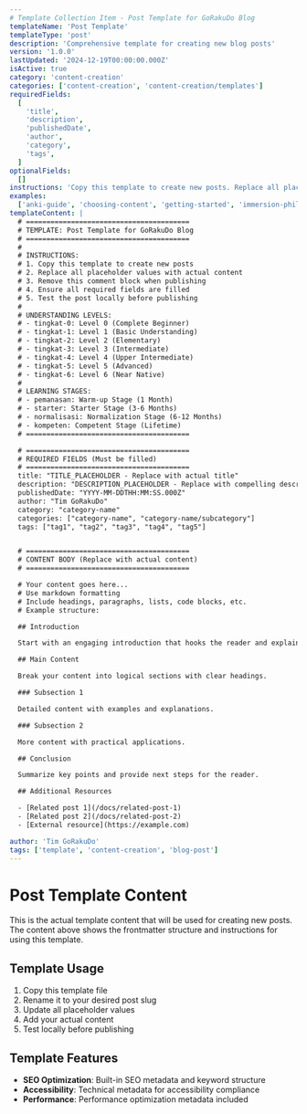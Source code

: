 ```yaml
---
# Template Collection Item - Post Template for GoRakuDo Blog
templateName: 'Post Template'
templateType: 'post'
description: 'Comprehensive template for creating new blog posts'
version: '1.0.0'
lastUpdated: '2024-12-19T00:00:00.000Z'
isActive: true
category: 'content-creation'
categories: ['content-creation', 'content-creation/templates']
requiredFields:
  [
    'title',
    'description',
    'publishedDate',
    'author',
    'category',
    'tags',
  ]
optionalFields:
  []
instructions: 'Copy this template to create new posts. Replace all placeholder values with actual content. Remove comment blocks when publishing. Ensure all required fields are filled. Test the post locally before publishing.'
examples:
  ['anki-guide', 'choosing-content', 'getting-started', 'immersion-philosophy']
templateContent: |
  # ========================================
  # TEMPLATE: Post Template for GoRakuDo Blog
  # ========================================
  # 
  # INSTRUCTIONS:
  # 1. Copy this template to create new posts
  # 2. Replace all placeholder values with actual content
  # 3. Remove this comment block when publishing
  # 4. Ensure all required fields are filled
  # 5. Test the post locally before publishing
  #
  # UNDERSTANDING LEVELS:
  # - tingkat-0: Level 0 (Complete Beginner)
  # - tingkat-1: Level 1 (Basic Understanding)
  # - tingkat-2: Level 2 (Elementary)
  # - tingkat-3: Level 3 (Intermediate)
  # - tingkat-4: Level 4 (Upper Intermediate)
  # - tingkat-5: Level 5 (Advanced)
  # - tingkat-6: Level 6 (Near Native)
  #
  # LEARNING STAGES:
  # - pemanasan: Warm-up Stage (1 Month)
  # - starter: Starter Stage (3-6 Months)
  # - normalisasi: Normalization Stage (6-12 Months)
  # - kompeten: Competent Stage (Lifetime)
  # ========================================

  # ========================================
  # REQUIRED FIELDS (Must be filled)
  # ========================================
  title: "TITLE_PLACEHOLDER - Replace with actual title"
  description: "DESCRIPTION_PLACEHOLDER - Replace with compelling description (150-160 characters)"
  publishedDate: "YYYY-MM-DDTHH:MM:SS.000Z"
  author: "Tim GoRakuDo"
  category: "category-name"
  categories: ["category-name", "category-name/subcategory"]
  tags: ["tag1", "tag2", "tag3", "tag4", "tag5"]


  # ========================================
  # CONTENT BODY (Replace with actual content)
  # ========================================

  # Your content goes here...
  # Use markdown formatting
  # Include headings, paragraphs, lists, code blocks, etc.
  # Example structure:

  ## Introduction

  Start with an engaging introduction that hooks the reader and explains what they'll learn.

  ## Main Content

  Break your content into logical sections with clear headings.

  ### Subsection 1

  Detailed content with examples and explanations.

  ### Subsection 2

  More content with practical applications.

  ## Conclusion

  Summarize key points and provide next steps for the reader.

  ## Additional Resources

  - [Related post 1](/docs/related-post-1)
  - [Related post 2](/docs/related-post-2)
  - [External resource](https://example.com)

author: 'Tim GoRakuDo'
tags: ['template', 'content-creation', 'blog-post']
---
```


# Post Template Content

This is the actual template content that will be used for creating new posts. The content above shows the frontmatter structure and instructions for using this template.

## Template Usage

1. Copy this template file
2. Rename it to your desired post slug
3. Update all placeholder values
4. Add your actual content
5. Test locally before publishing

## Template Features

- **SEO Optimization**: Built-in SEO metadata and keyword structure
- **Accessibility**: Technical metadata for accessibility compliance
- **Performance**: Performance optimization metadata included
